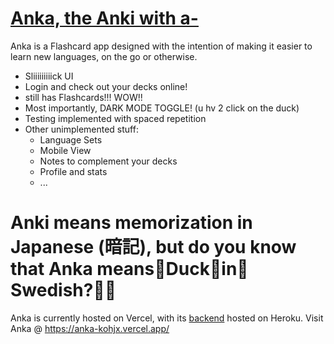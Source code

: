 # [Anka, the Anki with a-](https://anka-kohjx.vercel.app/)

Anka is a Flashcard app designed with the intention of making it easier to learn new languages, on the go or otherwise.

- Sliiiiiiiiick UI
- Login and check out your decks online!
- still has Flashcards!!! WOW!!
- Most importantly, DARK MODE TOGGLE! (u hv 2 click on the duck)
- Testing implemented with spaced repetition
- Other unimplemented stuff:
  - Language Sets
  - Mobile View
  - Notes to complement your decks
  - Profile and stats
  - ...
  
<h1> Anki means memorization in Japanese (暗記), but do you know that Anka means🦆Duck🦆in🦆Swedish?🦆🦆 </h1>

Anka is currently hosted on Vercel, with its [backend](https://github.com/koh-jx/anka-api) hosted on Heroku. Visit Anka @ https://anka-kohjx.vercel.app/
